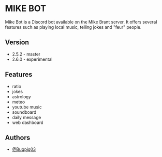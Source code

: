 
# MIKE BOT

Mike Bot is a Discord bot available on the Mike Brant server. It offers several features such as playing local music, telling jokes and "feur" people.




## Version
- 2.5.2 - master
- 2.6.0 - experimental

## Features

- ratio
- jokes
- astrology 
- meteo
- youtube music
- soundboard
- daily message
- web dashboard


## Authors

- [@Bugpig03](https://www.github.com/Bugpig03)

